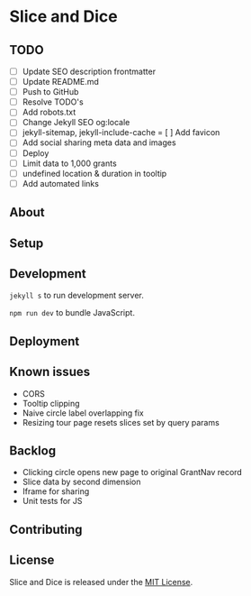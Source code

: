 # Slice and Dice

## TODO

- [ ] Update SEO description frontmatter
- [ ] Update README.md
- [ ] Push to GitHub
- [ ] Resolve TODO's
- [ ] Add robots.txt
- [ ] Change Jekyll SEO og:locale
- [ ] jekyll-sitemap, jekyll-include-cache
= [ ] Add favicon
- [ ] Add social sharing meta data and images
- [ ] Deploy
- [ ] Limit data to 1,000 grants
- [ ] undefined location & duration in tooltip
- [ ] Add automated links

## About

<!-- TODO: -->

## Setup

<!-- TODO: -->

## Development

`jekyll s` to run development server.

`npm run dev` to bundle JavaScript.

## Deployment

<!-- TODO: -->

## Known issues

- CORS
- Tooltip clipping
- Naive circle label overlapping fix
- Resizing tour page resets slices set by query params

## Backlog

- Clicking circle opens new page to original GrantNav record
- Slice data by second dimension
- Iframe for sharing
- Unit tests for JS

## Contributing

<!-- TODO: -->

## License

Slice and Dice is released under the [MIT License](https://opensource.org/licenses/MIT).
